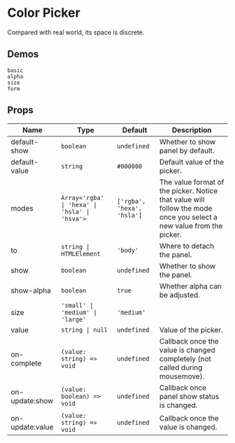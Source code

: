 # Color Picker

Compared with real world, its space is discrete.

## Demos

```demo
basic
alpha
size
form
```

## Props

| Name | Type | Default | Description |
| --- | --- | --- | --- |
| default-show | `boolean` | `undefined` | Whether to show panel by default. |
| default-value | `string` | `#000000` | Default value of the picker. |
| modes | `Array<'rgba' \| 'hexa' \| 'hsla' \| 'hsva'>` | `['rgba', 'hexa', 'hsla']` | The value format of the picker. Notice that value will follow the mode once you select a new value from the picker. |
| to | `string \| HTMLElement` | `'body'` | Where to detach the panel. |
| show | `boolean` | `undefined` | Whether to show the panel. |
| show-alpha | `boolean` | `true` | Whether alpha can be adjusted. |
| size | `'small' \| 'medium' \| 'large'` | `'medium'` |  |
| value | `string \| null` | `undefined` | Value of the picker. |
| on-complete | `(value: string) => void` | `undefined` | Callback once the value is changed completely (not called during mousemove). |
| on-update:show | `(value: boolean) => void` | `undefined` | Callback once panel show status is changed. |
| on-update:value | `(value: string) => void` | `undefined` | Callback once the value is changed. |
